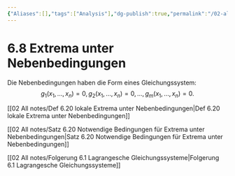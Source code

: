 ```yaml
---
{"Aliases":[],"tags":["Analysis"],"dg-publish":true,"permalink":"/02-all-notes/6-8-extrema-unter-nebenbedingungen/","dgHomeLink":true,"dgPassFrontmatter":true}
---
```


# 6.8 Extrema unter Nebenbedingungen
Die Nebenbedingungen haben die Form eines Gleichungssystem: 
$$g_1(x_1,\ldots,x_n)=0,\, g_2(x_1,\ldots,x_n)=0, \ldots, \,g_m(x_1,\ldots,x_n)=0.$$

[[02 All notes/Def 6.20 lokale Extrema unter Nebenbedingungen|Def 6.20 lokale Extrema unter Nebenbedingungen]]

[[02 All notes/Satz 6.20 Notwendige Bedingungen für Extrema unter Nebenbedingungen|Satz 6.20 Notwendige Bedingungen für Extrema unter Nebenbedingungen]]

[[02 All notes/Folgerung 6.1 Lagrangesche Gleichungssysteme|Folgerung 6.1 Lagrangesche Gleichungssysteme]]